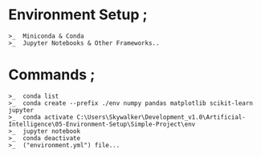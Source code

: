 # Environment Setup ;
    >_  Miniconda & Conda
    >_  Jupyter Notebooks & Other Frameworks..


# Commands ;
    >_  conda list
    >_  conda create --prefix ./env numpy pandas matplotlib scikit-learn jupyter
    >_  conda activate C:\Users\Skywalker\Development_v1.0\Artificial-Intelligence\05-Environment-Setup\Simple-Project\env
    >_  jupyter notebook
    >_  conda deactivate
    >_  ("environment.yml") file...


